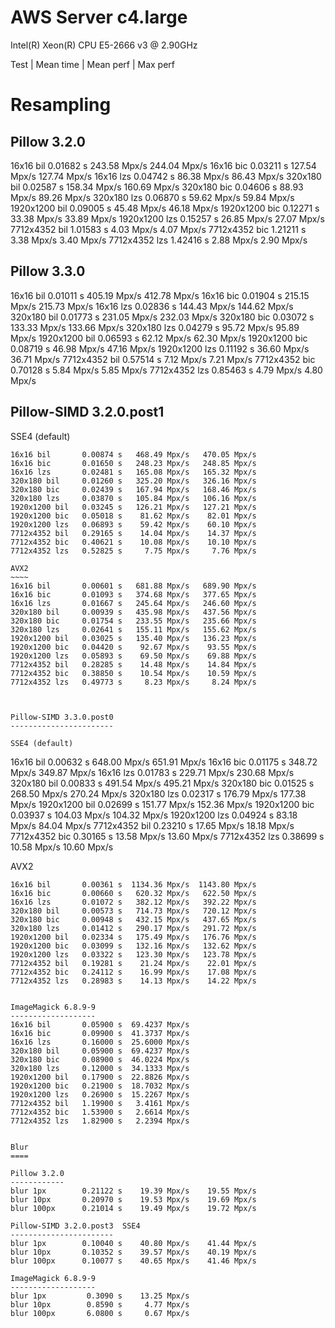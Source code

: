 AWS Server c4.large
===================

Intel(R) Xeon(R) CPU E5-2666 v3 @ 2.90GHz

Test          | Mean time  | Mean perf   | Max perf


Resampling
==========

Pillow 3.2.0
------------
16x16 bil       0.01682 s   243.58 Mpx/s   244.04 Mpx/s
16x16 bic       0.03211 s   127.54 Mpx/s   127.74 Mpx/s
16x16 lzs       0.04742 s    86.38 Mpx/s    86.43 Mpx/s
320x180 bil     0.02587 s   158.34 Mpx/s   160.69 Mpx/s
320x180 bic     0.04606 s    88.93 Mpx/s    89.26 Mpx/s
320x180 lzs     0.06870 s    59.62 Mpx/s    59.84 Mpx/s
1920x1200 bil   0.09005 s    45.48 Mpx/s    46.18 Mpx/s
1920x1200 bic   0.12271 s    33.38 Mpx/s    33.89 Mpx/s
1920x1200 lzs   0.15257 s    26.85 Mpx/s    27.07 Mpx/s
7712x4352 bil   1.01583 s     4.03 Mpx/s     4.07 Mpx/s
7712x4352 bic   1.21211 s     3.38 Mpx/s     3.40 Mpx/s
7712x4352 lzs   1.42416 s     2.88 Mpx/s     2.90 Mpx/s


Pillow 3.3.0
------------
16x16 bil       0.01011 s   405.19 Mpx/s   412.78 Mpx/s
16x16 bic       0.01904 s   215.15 Mpx/s   215.73 Mpx/s
16x16 lzs       0.02836 s   144.43 Mpx/s   144.62 Mpx/s
320x180 bil     0.01773 s   231.05 Mpx/s   232.03 Mpx/s
320x180 bic     0.03072 s   133.33 Mpx/s   133.66 Mpx/s
320x180 lzs     0.04279 s    95.72 Mpx/s    95.89 Mpx/s
1920x1200 bil   0.06593 s    62.12 Mpx/s    62.30 Mpx/s
1920x1200 bic   0.08719 s    46.98 Mpx/s    47.16 Mpx/s
1920x1200 lzs   0.11192 s    36.60 Mpx/s    36.71 Mpx/s
7712x4352 bil   0.57514 s     7.12 Mpx/s     7.21 Mpx/s
7712x4352 bic   0.70128 s     5.84 Mpx/s     5.85 Mpx/s
7712x4352 lzs   0.85463 s     4.79 Mpx/s     4.80 Mpx/s


Pillow-SIMD 3.2.0.post1
-----------------------

SSE4 (default)
~~~~~~~~~~~~~~
16x16 bil       0.00874 s   468.49 Mpx/s   470.05 Mpx/s
16x16 bic       0.01650 s   248.23 Mpx/s   248.85 Mpx/s
16x16 lzs       0.02481 s   165.08 Mpx/s   165.32 Mpx/s
320x180 bil     0.01260 s   325.20 Mpx/s   326.16 Mpx/s
320x180 bic     0.02439 s   167.94 Mpx/s   168.46 Mpx/s
320x180 lzs     0.03870 s   105.84 Mpx/s   106.16 Mpx/s
1920x1200 bil   0.03245 s   126.21 Mpx/s   127.21 Mpx/s
1920x1200 bic   0.05018 s    81.62 Mpx/s    82.01 Mpx/s
1920x1200 lzs   0.06893 s    59.42 Mpx/s    60.10 Mpx/s
7712x4352 bil   0.29165 s    14.04 Mpx/s    14.37 Mpx/s
7712x4352 bic   0.40621 s    10.08 Mpx/s    10.10 Mpx/s
7712x4352 lzs   0.52825 s     7.75 Mpx/s     7.76 Mpx/s

AVX2
~~~~
16x16 bil       0.00601 s   681.88 Mpx/s   689.90 Mpx/s
16x16 bic       0.01093 s   374.68 Mpx/s   377.65 Mpx/s
16x16 lzs       0.01667 s   245.64 Mpx/s   246.60 Mpx/s
320x180 bil     0.00939 s   435.98 Mpx/s   437.56 Mpx/s
320x180 bic     0.01754 s   233.55 Mpx/s   235.66 Mpx/s
320x180 lzs     0.02641 s   155.11 Mpx/s   155.62 Mpx/s
1920x1200 bil   0.03025 s   135.40 Mpx/s   136.23 Mpx/s
1920x1200 bic   0.04420 s    92.67 Mpx/s    93.55 Mpx/s
1920x1200 lzs   0.05893 s    69.50 Mpx/s    69.88 Mpx/s
7712x4352 bil   0.28285 s    14.48 Mpx/s    14.84 Mpx/s
7712x4352 bic   0.38850 s    10.54 Mpx/s    10.59 Mpx/s
7712x4352 lzs   0.49773 s     8.23 Mpx/s     8.24 Mpx/s



Pillow-SIMD 3.3.0.post0
-----------------------

SSE4 (default)
~~~~~~~~~~~~~~
16x16 bil       0.00632 s   648.00 Mpx/s   651.91 Mpx/s
16x16 bic       0.01175 s   348.72 Mpx/s   349.87 Mpx/s
16x16 lzs       0.01783 s   229.71 Mpx/s   230.68 Mpx/s
320x180 bil     0.00833 s   491.54 Mpx/s   495.21 Mpx/s
320x180 bic     0.01525 s   268.50 Mpx/s   270.24 Mpx/s
320x180 lzs     0.02317 s   176.79 Mpx/s   177.38 Mpx/s
1920x1200 bil   0.02699 s   151.77 Mpx/s   152.36 Mpx/s
1920x1200 bic   0.03937 s   104.03 Mpx/s   104.32 Mpx/s
1920x1200 lzs   0.04924 s    83.18 Mpx/s    84.04 Mpx/s
7712x4352 bil   0.23210 s    17.65 Mpx/s    18.18 Mpx/s
7712x4352 bic   0.30165 s    13.58 Mpx/s    13.60 Mpx/s
7712x4352 lzs   0.38699 s    10.58 Mpx/s    10.60 Mpx/s

AVX2
~~~~
16x16 bil       0.00361 s  1134.36 Mpx/s  1143.80 Mpx/s
16x16 bic       0.00660 s   620.32 Mpx/s   622.50 Mpx/s
16x16 lzs       0.01072 s   382.12 Mpx/s   392.22 Mpx/s
320x180 bil     0.00573 s   714.73 Mpx/s   720.12 Mpx/s
320x180 bic     0.00948 s   432.15 Mpx/s   437.65 Mpx/s
320x180 lzs     0.01412 s   290.17 Mpx/s   291.72 Mpx/s
1920x1200 bil   0.02334 s   175.49 Mpx/s   176.76 Mpx/s
1920x1200 bic   0.03099 s   132.16 Mpx/s   132.62 Mpx/s
1920x1200 lzs   0.03322 s   123.30 Mpx/s   123.78 Mpx/s
7712x4352 bil   0.19281 s    21.24 Mpx/s    22.01 Mpx/s
7712x4352 bic   0.24112 s    16.99 Mpx/s    17.08 Mpx/s
7712x4352 lzs   0.28983 s    14.13 Mpx/s    14.22 Mpx/s


ImageMagick 6.8.9-9
-------------------
16x16 bil       0.05900 s  69.4237 Mpx/s
16x16 bic       0.09900 s  41.3737 Mpx/s
16x16 lzs       0.16000 s  25.6000 Mpx/s
320x180 bil     0.05900 s  69.4237 Mpx/s
320x180 bic     0.08900 s  46.0224 Mpx/s
320x180 lzs     0.12000 s  34.1333 Mpx/s
1920x1200 bil   0.17900 s  22.8826 Mpx/s
1920x1200 bic   0.21900 s  18.7032 Mpx/s
1920x1200 lzs   0.26900 s  15.2267 Mpx/s
7712x4352 bil   1.19900 s   3.4161 Mpx/s
7712x4352 bic   1.53900 s   2.6614 Mpx/s
7712x4352 lzs   1.82900 s   2.2394 Mpx/s


Blur
====

Pillow 3.2.0
------------
blur 1px        0.21122 s    19.39 Mpx/s    19.55 Mpx/s
blur 10px       0.20970 s    19.53 Mpx/s    19.69 Mpx/s
blur 100px      0.21014 s    19.49 Mpx/s    19.72 Mpx/s

Pillow-SIMD 3.2.0.post3  SSE4
-----------------------
blur 1px        0.10040 s    40.80 Mpx/s    41.44 Mpx/s
blur 10px       0.10352 s    39.57 Mpx/s    40.19 Mpx/s
blur 100px      0.10077 s    40.65 Mpx/s    41.46 Mpx/s

ImageMagick 6.8.9-9
-------------------
blur 1px         0.3090 s    13.25 Mpx/s
blur 10px        0.8590 s     4.77 Mpx/s
blur 100px       6.0800 s     0.67 Mpx/s
